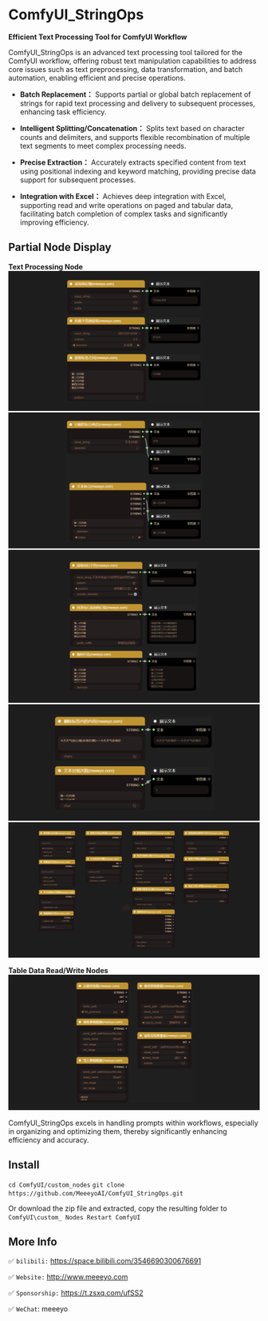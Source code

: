 # ComfyUI_StringOps
**Efficient Text Processing Tool for ComfyUI Workflow**

ComfyUI_StringOps is an advanced text processing tool tailored for the ComfyUI workflow, offering robust text manipulation capabilities to address core issues such as text preprocessing, data transformation, and batch automation, enabling efficient and precise operations.

 - **Batch Replacement：**
Supports partial or global batch replacement of strings for rapid text processing and delivery to subsequent processes, enhancing task efficiency.

 - **Intelligent Splitting/Concatenation：**
Splits text based on character counts and delimiters, and supports flexible recombination of multiple text segments to meet complex processing needs.

 - **Precise Extraction：**
Accurately extracts specified content from text using positional indexing and keyword matching, providing precise data support for subsequent processes.

 - **Integration with Excel：**
Achieves deep integration with Excel, supporting read and write operations on paged and tabular data, facilitating batch completion of complex tasks and significantly improving efficiency.


## Partial Node Display
**Text Processing Node**
![image](image/meyo01.png)   
![image](image/meyo02.png)   
![image](image/meyo03.png)   
![image](image/meyo04.png)   
![image](image/meyo05.png)   

**Table Data Read/Write Nodes**
![image](image/meyo06.png)   

ComfyUI_StringOps excels in handling prompts within workflows, especially in organizing and optimizing them, thereby significantly enhancing efficiency and accuracy.

## Install
```cd ComfyUI/custom_nodes```
```git clone https://github.com/MeeeyoAI/ComfyUI_StringOps.git```

Or download the zip file and extracted, copy the resulting folder to ```ComfyUI\custom_ Nodes Restart ComfyUI```

## More Info
✅ `bilibili:` https://space.bilibili.com/3546690300676691

✅ `Website:` http://www.meeeyo.com

✅ `Sponsorship:` https://t.zsxq.com/ufSS2

✅ `WeChat`: meeeyo